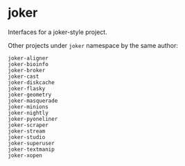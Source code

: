joker
=====

Interfaces for a joker-style project.


Other projects under `joker` namespace by the same author:

    joker-aligner
    joker-bioinfo
    joker-broker
    joker-cast
    joker-diskcache
    joker-flasky
    joker-geometry
    joker-masquerade
    joker-minions
    joker-nightly
    joker-pyoneliner
    joker-scraper
    joker-stream
    joker-studio
    joker-superuser
    joker-textmanip
    joker-xopen

